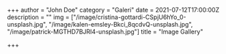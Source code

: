 +++
author = "John Doe"
category = "Galeri"
date = 2021-07-12T17:00:00Z
description = ""
img = ["/image/cristina-gottardi-CSpjU6hYo_0-unsplash.jpg", "/image/kalen-emsley-Bkci_8qcdvQ-unsplash.jpg", "/image/patrick-MGTHD7BJRI4-unsplash.jpg"]
title = "Image Gallery"

+++
